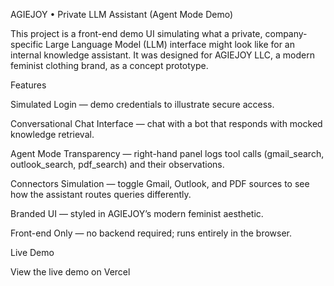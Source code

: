 AGIEJOY • Private LLM Assistant (Agent Mode Demo)

This project is a front-end demo UI simulating what a private, company-specific Large Language Model (LLM) interface might look like for an internal knowledge assistant.
It was designed for AGIEJOY LLC, a modern feminist clothing brand, as a concept prototype.

Features

Simulated Login — demo credentials to illustrate secure access.

Conversational Chat Interface — chat with a bot that responds with mocked knowledge retrieval.

Agent Mode Transparency — right-hand panel logs tool calls (gmail_search, outlook_search, pdf_search) and their observations.

Connectors Simulation — toggle Gmail, Outlook, and PDF sources to see how the assistant routes queries differently.

Branded UI — styled in AGIEJOY’s modern feminist aesthetic.

Front-end Only — no backend required; runs entirely in the browser.

Live Demo

View the live demo on Vercel
